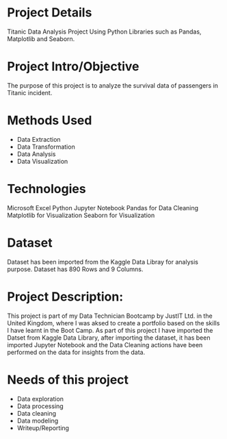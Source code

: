 # Project Details
Titanic Data Analysis Project Using Python Libraries such as Pandas, Matplotlib and Seaborn.

# Project Intro/Objective
The purpose of this project is to analyze the survival data of passengers in Titanic incident.

# Methods Used
- Data Extraction
- Data Transformation
- Data Analysis
- Data Visualization

# Technologies
Microsoft Excel
Python
Jupyter Notebook
Pandas for Data Cleaning
Matplotlib for Visualization
Seaborn for Visualization

# Dataset
Dataset has been imported from the Kaggle Data Libray for analysis purpose. Dataset has 890 Rows and 9 Columns.

# Project Description:
This project is part of my Data Technician Bootcamp by JustIT Ltd. in the United Kingdom, where I was aksed to create a portfolio based on the skills I have learnt in the Boot Camp. As part of this project I have imported the Datset from Kaggle Data Library, after importing the dataset, it has been imported Jupyter Notebook and the Data Cleaning actions have been performed on the data for insights from the data.

# Needs of this project
- Data exploration
- Data processing
- Data cleaning
- Data modeling
- Writeup/Reporting
